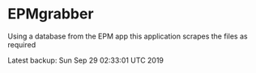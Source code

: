# EPMgrabber
Using a database from the EPM app this application scrapes the files as required


Latest backup: Sun Sep 29 02:33:01 UTC 2019
